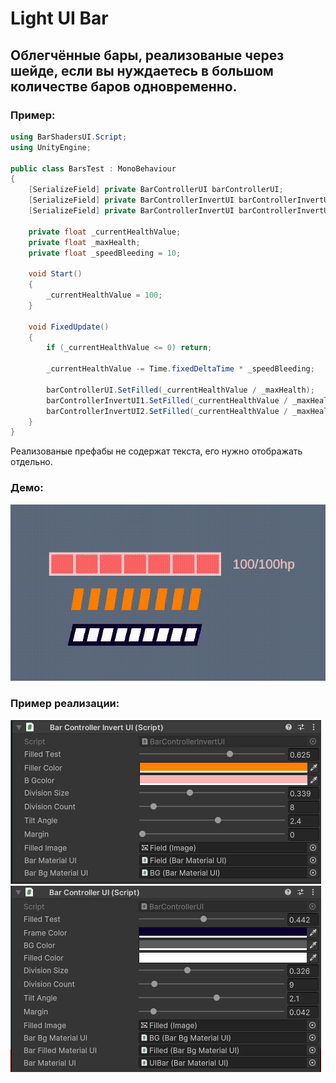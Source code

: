 # Light UI Bar

## Облегчённые бары, реализованые через шейде, если вы нуждаетесь в большом количестве баров одновременно.



### Пример:

```csharp
using BarShadersUI.Script;
using UnityEngine;

public class BarsTest : MonoBehaviour
{
    [SerializeField] private BarControllerUI barControllerUI;
    [SerializeField] private BarControllerInvertUI barControllerInvertUI1;
    [SerializeField] private BarControllerInvertUI barControllerInvertUI2;

    private float _currentHealthValue;
    private float _maxHealth;
    private float _speedBleeding = 10;

    void Start()
    {
        _currentHealthValue = 100;
    }

    void FixedUpdate()
    {
        if (_currentHealthValue <= 0) return;

        _currentHealthValue -= Time.fixedDeltaTime * _speedBleeding;

        barControllerUI.SetFilled(_currentHealthValue / _maxHealth);
        barControllerInvertUI1.SetFilled(_currentHealthValue / _maxHealth);
        barControllerInvertUI2.SetFilled(_currentHealthValue / _maxHealth);
    }
}
```
Реализованые префабы не содержат текста, его нужно отображать отдельно.
### Демо:
![img.gif](img2.gif)
### Пример реализации:
![img.png](img3.png)
![img.png](img4.png)
